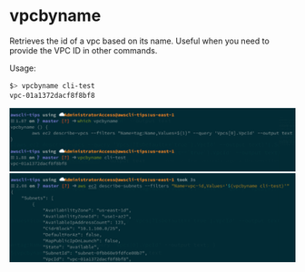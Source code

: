 # vpcbyname

Retrieves the id of a vpc based on its name.
Useful when you need to provide the VPC ID in other commands.

Usage:
```bash
$> vpcbyname cli-test
vpc-01a1372dacf8f8bf8
```

![](vpcbyname.png)
![](vpcbyname-describesubnets.png)
